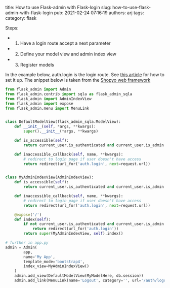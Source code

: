 title: How to use Flask-admin with Flask-login
slug: how-to-use-flask-admin-with-flask-login
pub: 2021-02-24 07:16:19
authors: arj
tags: 
category: flask

Steps:

* 1. Have a login route accept a next parameter
* 2. Define your model view and admin index view
* 3. Register models



In the example below, auth.login is the login route. See [this article](https://www.pythonkitchen.com/how-to-correctly-use-the-next-parameter-in-login-and-logout-in-flask/) for how to set it up. The snippet below is taken from the [Shopyo web framework](https://github.com/Abdur-rahmaanJ/shopyo)

```python
from flask_admin import Admin
from flask_admin.contrib import sqla as flask_admin_sqla
from flask_admin import AdminIndexView
from flask_admin import expose
from flask_admin.menu import MenuLink


class DefaultModelView(flask_admin_sqla.ModelView):
    def __init__(self, *args, **kwargs):
        super().__init__(*args, **kwargs)

    def is_accessible(self):
        return current_user.is_authenticated and current_user.is_admin

    def inaccessible_callback(self, name, **kwargs):
        # redirect to login page if user doesn't have access
        return redirect(url_for('auth.login', next=request.url))


class MyAdminIndexView(AdminIndexView):
    def is_accessible(self):
        return current_user.is_authenticated and current_user.is_admin

    def inaccessible_callback(self, name, **kwargs):
        # redirect to login page if user doesn't have access
        return redirect(url_for('auth.login', next=request.url))

    @expose('/')
    def index(self):
        if not current_user.is_authenticated and current_user.is_admin:
            return redirect(url_for('auth.login'))
        return super(MyAdminIndexView, self).index()

# further in app.py
admin = Admin(
        app,
        name='My App',
        template_mode='bootstrap4',
        index_view=MyAdminIndexView()
    )
    admin.add_view(DefaultModelView(MyModelHere, db.session))
    admin.add_link(MenuLink(name='Logout', category='', url='/auth/logout?next=/admin'))

```

